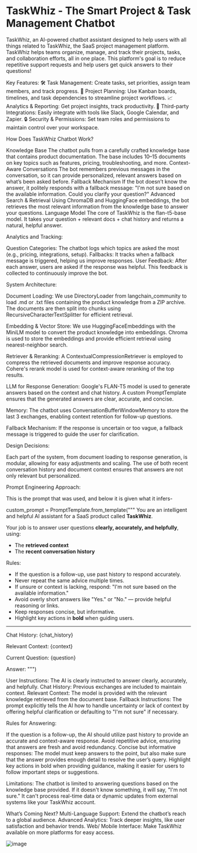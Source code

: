 # TaskWhiz - The Smart Project & Task Management Chatbot
TaskWhiz, an AI-powered chatbot assistant designed to help users with all things related to TaskWhiz, the SaaS project management platform. TaskWhiz helps teams organize, manage, and track their projects, tasks, and collaboration efforts, all in one place. This platform's goal is to reduce repetitive support requests and help users get quick answers to their questions!

Key Features:
🛠️ Task Management: Create tasks, set priorities, assign team members, and track progress.
📅 Project Planning: Use Kanban boards, timelines, and task dependencies to streamline project workflows.
📈 Analytics & Reporting: Get project insights, track productivity.
🔌 Third-party Integrations: Easily integrate with tools like Slack, Google Calendar, and Zapier.
🔒 Security & Permissions: Set team roles and permissions to maintain control over your workspace.


How Does TaskWhiz Chatbot Work?

Knowledge Base
The chatbot pulls from a carefully crafted knowledge base that contains product documentation. The base includes 10–15 documents on key topics such as features, pricing, troubleshooting, and more.
Context-Aware Conversations
The bot remembers previous messages in the conversation, so it can provide personalized, relevant answers based on what’s been asked before.
Fallback Mechanism
If the bot doesn’t know the answer, it politely responds with a fallback message: "I'm not sure based on the available information. Could you clarify your question?"
Advanced Search & Retrieval
Using ChromaDB and HuggingFace embeddings, the bot retrieves the most relevant information from the knowledge base to answer your questions.
Language Model
The core of TaskWhiz is the flan-t5-base model. It takes your question + relevant docs + chat history and returns a natural, helpful answer.


Analytics and Tracking:

Question Categories: The chatbot logs which topics are asked the most (e.g., pricing, integrations, setup).
Fallbacks: It tracks when a fallback message is triggered, helping us improve responses.
User Feedback: After each answer, users are asked if the response was helpful. This feedback is collected to continuously improve the bot.


System Architecture:

Document Loading:
We use DirectoryLoader from langchain_community to load .md or .txt files containing the product knowledge from a ZIP archive. The documents are then split into chunks using RecursiveCharacterTextSplitter for efficient retrieval.

Embedding & Vector Store:
We use HuggingFaceEmbeddings with the MiniLM model to convert the product knowledge into embeddings. Chroma is used to store the embeddings and provide efficient retrieval using nearest-neighbor search.

Retriever & Reranking:
A ContextualCompressionRetriever is employed to compress the retrieved documents and improve response accuracy. Cohere's rerank model is used for context-aware reranking of the top results.

LLM for Response Generation:
Google's FLAN-T5 model is used to generate answers based on the context and chat history. A custom PromptTemplate ensures that the generated answers are clear, accurate, and concise.

Memory:
The chatbot uses ConversationBufferWindowMemory to store the last 3 exchanges, enabling context retention for follow-up questions.

Fallback Mechanism: 
If the response is uncertain or too vague, a fallback message is triggered to guide the user for clarification.


Design Decisions:

Each part of the system, from document loading to response generation, is modular, allowing for easy adjustments and scaling. The use of both recent conversation history and document context ensures that answers are not only relevant but personalized.


Prompt Engineering Approach:

This is the prompt that was used, and below it is given what it infers-

custom_prompt = PromptTemplate.from_template("""
You are an intelligent and helpful AI assistant for a SaaS product called **TaskWhiz**.

Your job is to answer user questions **clearly, accurately, and helpfully**, using:
- The **retrieved context**
- The **recent conversation history**

Rules:
- If the question is a follow-up, use past history to respond accurately.
- Never repeat the same advice multiple times.
- If unsure or context is lacking, respond: "I'm not sure based on the available information."
- Avoid overly short answers like "Yes." or "No." — provide helpful reasoning or links.
- Keep responses concise, but informative.
- Highlight key actions in **bold** when guiding users.

---

Chat History:
{chat_history}

Relevant Context:
{context}

Current Question:
{question}

Answer:
""")

User Instructions: The AI is clearly instructed to answer clearly, accurately, and helpfully.
Chat History: Previous exchanges are included to maintain context.
Relevant Context: The model is provided with the relevant knowledge retrieved from the document base.
Fallback Instructions: The prompt explicitly tells the AI how to handle uncertainty or lack of context by offering helpful clarification or defaulting to "I'm not sure" if necessary.


Rules for Answering:

If the question is a follow-up, the AI should utilize past history to provide an accurate and context-aware response.
Avoid repetitive advice, ensuring that answers are fresh and avoid redundancy.
Concise but informative responses: The model must keep answers to the point, but also make sure that the answer provides enough detail to resolve the user’s query.
Highlight key actions in bold when providing guidance, making it easier for users to follow important steps or suggestions.


Limitations:
The chatbot is limited to answering questions based on the knowledge base provided. If it doesn't know something, it will say, "I'm not sure."
It can't process real-time data or dynamic updates from external systems like your TaskWhiz account.


What’s Coming Next?
Multi-Language Support: Extend the chatbot’s reach to a global audience.
Advanced Analytics: Track deeper insights, like user satisfaction and behavior trends.
Web/ Mobile Interface: Make TaskWhiz available on more platforms for easy access.



![image](https://github.com/user-attachments/assets/97e50d6b-f969-433a-a685-64d30ca41e02)
































